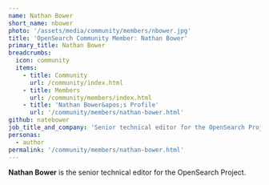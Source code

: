 ```yaml
---
name: Nathan Bower
short_name: nbower
photo: '/assets/media/community/members/nbower.jpg'
title: 'OpenSearch Community Member: Nathan Bower'
primary_title: Nathan Bower
breadcrumbs:
  icon: community
  items:
    - title: Community
      url: /community/index.html
    - title: Members
      url: /community/members/index.html
    - title: 'Nathan Bower&apos;s Profile'
      url: '/community/members/nathan-bower.html'
github: natebower
job_title_and_company: 'Senior technical editor for the OpenSearch Project'
personas:
  - author
permalink: '/community/members/nathan-bower.html'
---
```


**Nathan Bower** is the senior technical editor for the OpenSearch Project.
